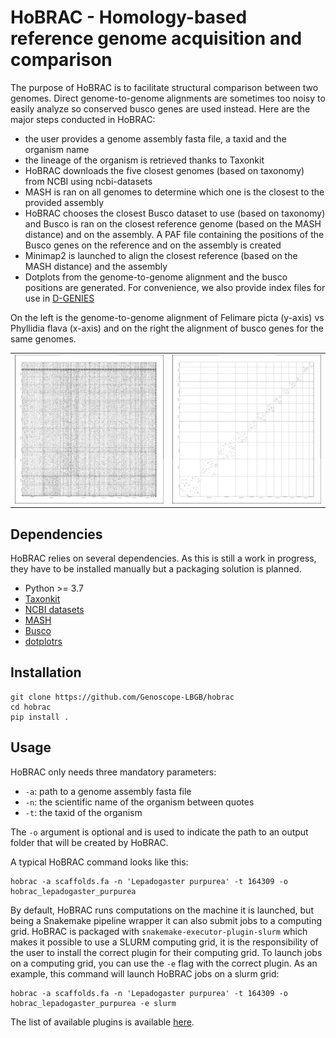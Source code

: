 # HoBRAC - Homology-based reference genome acquisition and comparison

The purpose of HoBRAC is to facilitate structural comparison between two genomes. Direct genome-to-genome alignments are sometimes too noisy to easily analyze so conserved busco genes are used instead. Here are the major steps conducted in HoBRAC:
  - the user provides a genome assembly fasta file, a taxid and the organism name
  - the lineage of the organism is retrieved thanks to Taxonkit
  - HoBRAC downloads the five closest genomes (based on taxonomy) from NCBI using ncbi-datasets
  - MASH is ran on all genomes to determine which one is the closest to the provided assembly
  - HoBRAC chooses the closest Busco dataset to use (based on taxonomy) and Busco is ran on the closest reference genome (based on the MASH distance) and on the assembly. A PAF file containing the positions of the Busco genes on the reference and on the assembly is created
  - Minimap2 is launched to align the closest reference (based on the MASH distance) and the assembly
  - Dotplots from the genome-to-genome alignment and the busco positions are generated. For convenience, we also provide index files for use in [D-GENIES](https://dgenies.toulouse.inra.fr/)


On the left is the genome-to-genome alignment of Felimare picta (y-axis) vs Phyllidia flava (x-axis) and on the right the alignment of busco genes for the same genomes.

|  |  |
| ------- | ------- |
| ![](assets/dotplot_Felimare_picta_vs_Phyllidia_flava.png) | ![](assets/busco_Felimare_picta_vs_Phyllidia_flava.png) |


## Dependencies

HoBRAC relies on several dependencies. As this is still a work in progress, they have to be installed manually but a packaging solution is planned.
  - Python >= 3.7
  - [Taxonkit](https://github.com/shenwei356/taxonkit)
  - [NCBI datasets](https://github.com/ncbi/datasets) 
  - [MASH](https://github.com/marbl/Mash)
  - [Busco](https://gitlab.com/ezlab/busco)
  - [dotplotrs](https://github.com/Genoscope-LBGB/dotplotrs)

## Installation

```
git clone https://github.com/Genoscope-LBGB/hobrac
cd hobrac
pip install .
```

## Usage 

HoBRAC only needs three mandatory parameters:
  - `-a`: path to a genome assembly fasta file
  - `-n`: the scientific name of the organism between quotes
  - `-t`: the taxid of the organism

The `-o` argument is optional and is used to indicate the path to an output folder that will be created by HoBRAC.

A typical HoBRAC command looks like this:
```
hobrac -a scaffolds.fa -n 'Lepadogaster purpurea' -t 164309 -o hobrac_lepadogaster_purpurea
```

By default, HoBRAC runs computations on the machine it is launched, but being a Snakemake pipeline wrapper it can also submit jobs to a computing grid. HoBRAC is packaged with `snakemake-executor-plugin-slurm` which makes it possible to use a SLURM computing grid, it is the responsibility of the user to install the correct plugin for their computing grid. To launch jobs on a computing grid, you can use the `-e` flag with the correct plugin. As an example, this command will launch HoBRAC jobs on a slurm grid:
```
hobrac -a scaffolds.fa -n 'Lepadogaster purpurea' -t 164309 -o hobrac_lepadogaster_purpurea -e slurm
``` 

The list of available plugins is available [here](https://snakemake.github.io/snakemake-plugin-catalog/).